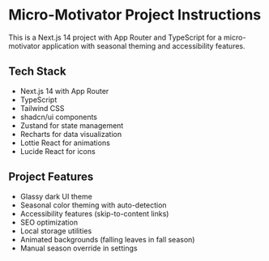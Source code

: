 # Micro-Motivator Project Instructions

This is a Next.js 14 project with App Router and TypeScript for a micro-motivator application with seasonal theming and accessibility features.

## Tech Stack
- Next.js 14 with App Router
- TypeScript
- Tailwind CSS
- shadcn/ui components
- Zustand for state management
- Recharts for data visualization
- Lottie React for animations
- Lucide React for icons

## Project Features
- Glassy dark UI theme
- Seasonal color theming with auto-detection
- Accessibility features (skip-to-content links)
- SEO optimization
- Local storage utilities
- Animated backgrounds (falling leaves in fall season)
- Manual season override in settings